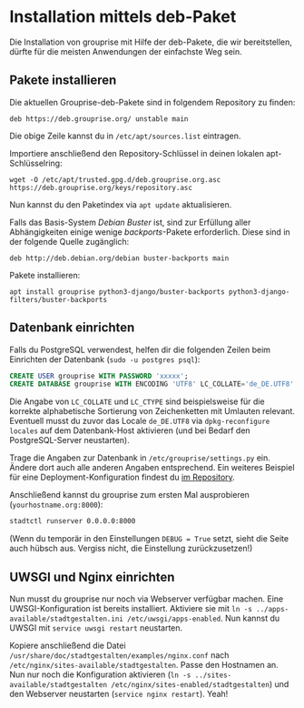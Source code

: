 # Installation mittels deb-Paket

Die Installation von grouprise mit Hilfe der deb-Pakete, die wir bereitstellen, dürfte für die
meisten Anwendungen der einfachste Weg sein.


## Pakete installieren

Die aktuellen Grouprise-deb-Pakete sind in folgendem Repository zu finden:
```shell
deb https://deb.grouprise.org/ unstable main
```

Die obige Zeile kannst du in `/etc/apt/sources.list` eintragen.

Importiere anschließend den Repository-Schlüssel in deinen lokalen apt-Schlüsselring:
```shell
wget -O /etc/apt/trusted.gpg.d/deb.grouprise.org.asc https://deb.grouprise.org/keys/repository.asc
```

Nun kannst du den Paketindex via `apt update` aktualisieren.

Falls das Basis-System *Debian Buster* ist, sind zur Erfüllung aller Abhängigkeiten einige wenige
*backports*-Pakete erforderlich.  Diese sind in der folgende Quelle zugänglich:

```shell
deb http://deb.debian.org/debian buster-backports main
```

Pakete installieren:
```shell
apt install grouprise python3-django/buster-backports python3-django-filters/buster-backports
```



## Datenbank einrichten

Falls du PostgreSQL verwendest, helfen dir die folgenden Zeilen beim Einrichten der Datenbank (`sudo -u postgres psql`):

```sql
CREATE USER grouprise WITH PASSWORD 'xxxxx';
CREATE DATABASE grouprise WITH ENCODING 'UTF8' LC_COLLATE='de_DE.UTF8' LC_CTYPE='de_DE.UTF8' TEMPLATE=template0 OWNER grouprise;
```

Die Angabe von `LC_COLLATE` und `LC_CTYPE` sind beispielsweise für die korrekte alphabetische Sortierung von Zeichenketten mit Umlauten relevant.
Eventuell musst du zuvor das Locale `de_DE.UTF8` via `dpkg-reconfigure locales` auf dem Datenbank-Host aktivieren (und bei Bedarf den PostgreSQL-Server neustarten).

Trage die Angaben zur Datenbank in `/etc/grouprise/settings.py` ein. Ändere dort auch alle anderen Angaben entsprechend. Ein weiteres Beispiel für eine Deployment-Konfiguration findest du [im Repository](https://git.hack-hro.de/stadtgestalten/stadtgestalten/tree/master/grouprise/settings.py.production).

Anschließend kannst du grouprise zum ersten Mal ausprobieren (`yourhostname.org:8000`):

```bash
stadtctl runserver 0.0.0.0:8000
```

(Wenn du temporär in den Einstellungen `DEBUG = True` setzt, sieht die Seite auch hübsch aus. Vergiss nicht, die Einstellung zurückzusetzen!)


## UWSGI und Nginx einrichten

Nun musst du grouprise nur noch via Webserver verfügbar machen. Eine UWSGI-Konfiguration ist bereits installiert. Aktiviere sie mit `ln -s ../apps-available/stadtgestalten.ini /etc/uwsgi/apps-enabled`. Nun kannst du UWSGI mit `service uwsgi restart` neustarten.

Kopiere anschließend die Datei `/usr/share/doc/stadtgestalten/examples/nginx.conf` nach `/etc/nginx/sites-available/stadtgestalten`. Passe den Hostnamen an. Nun nur noch die Konfiguration aktivieren (`ln -s ../sites-available/stadtgestalten /etc/nginx/sites-enabled/stadtgestalten`) und den Webserver neustarten (`service nginx restart`). Yeah!
